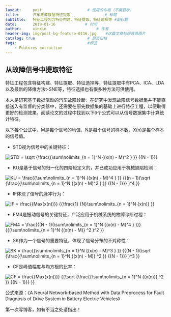 ```yaml
---
layout:     post                    # 使用的布局（不需要改）
title:      汽车故障数据特征提取               # 标题 
subtitle:   特征工程包含特征构建、特征提取、特征选择等 #副标题
date:       2019-01-16             # 时间
author:     xinxin                      # 作者
header-img: img/post-bg-feature-0116.jpg    #这篇文章标题背景图片
catalog: true                       # 是否归档
tags:                               #标签
    - Features extraction
---
```


## 从故障信号中提取特征
特征工程包含特征构建、特征提取、特征选择等，特征提取中有PCA、ICA、LDA以及最新的降维方法t-SNE等，特征选择也有很多种方法可供使用。


本人是研究基于数据驱动的汽车故障诊断，在研究中发现故障信号数据集并不能直接送入有监督的分类器中，还需要在原先数据集的基础上进行特征工程，以便取得更好的检测效果。阅读论文的过程中找到以下6个公式可以从信号数据集中计算统计特征。

以下每个公式中，M是每个信号的均值，N是每个信号的样本数，X(n)是每个样本的信号值。
<script type="text/javascript" async src="https://cdn.mathjax.org/mathjax/latest/MathJax.js?config=TeX-MML-AM_CHTML"> </script>

* STD视为信号中的关键特征：

<img src="https://latex.codecogs.com/gif.latex?STD&space;=&space;\sqrt&space;{\frac{{\sum\nolimits_{n&space;=&space;1}^N&space;{(x(n)&space;-&space;M)^2&space;}&space;}}&space;{{N&space;-&space;1}}}" title="STD = \sqrt {\frac{{\sum\nolimits_{n = 1}^N {(x(n) - M)^2 } }} {{N - 1}}}" />

* KU是基于信号的归一化的四阶矩定义的，并已成功应用于机械缺陷检测：

<img src="https://latex.codecogs.com/gif.latex?KU&space;=&space;\frac{{\sum\nolimits_{n&space;=&space;1}^N&space;{(x(n)&space;-&space;M)^4&space;}&space;}}&space;{{(n&space;-&space;1)(\sqrt&space;{\frac{{\sum\nolimits_{n&space;=&space;1}^N&space;{(x(n)&space;-&space;M)^2&space;}&space;}}&space;{{N&space;-&space;1}}}&space;)^4&space;}}" title="KU = \frac{{\sum\nolimits_{n = 1}^N {(x(n) - M)^4 } }} {{(n - 1)(\sqrt {\frac{{\sum\nolimits_{n = 1}^N {(x(n) - M)^2 } }} {{N - 1}}} )^4 }}" />


* IF体现了信号的脉冲行为：

<img src="https://latex.codecogs.com/gif.latex?IF&space;=&space;\frac{{Max(x(n))}}&space;{{\frac{1}&space;{N}\sum\nolimits_{n&space;=&space;1}^N&space;{x(n)}&space;}}" title="IF = \frac{{Max(x(n))}} {{\frac{1} {N}\sum\nolimits_{n = 1}^N {x(n)} }}" />

* FM4是振动信号的关键特征，广泛应用于机械系统的故障诊断过程：

<img src="https://latex.codecogs.com/gif.latex?FM4&space;=&space;\frac{{(N&space;-&space;1)(\sum\nolimits_{n&space;=&space;1}^N&space;{(x(n)&space;-&space;M)^4&space;}&space;)}}&space;{{(\sum\nolimits_{n&space;=&space;1}^N&space;{(x(n)&space;-&space;M)}&space;^2&space;)^2&space;}}" title="FM4 = \frac{{(N - 1)(\sum\nolimits_{n = 1}^N {(x(n) - M)^4 } )}} {{(\sum\nolimits_{n = 1}^N {(x(n) - M)} ^2 )^2 }}" />

* SK作为一个信号的重要特征，体现了信号分布的不对称性：

<img src="https://latex.codecogs.com/gif.latex?SK&space;=&space;\frac{{\sum\nolimits_{n&space;=&space;1}^N&space;{(x(n)&space;-&space;M)^3&space;}&space;}}&space;{{(N&space;-&space;1)(\sqrt&space;{\frac{{\sum\nolimits_{n&space;=&space;1}^N&space;{(x(n)&space;-&space;M)}&space;^2&space;}}&space;{{N&space;-&space;1}}}&space;)^3&space;}}" title="SK = \frac{{\sum\nolimits_{n = 1}^N {(x(n) - M)^3 } }} {{(N - 1)(\sqrt {\frac{{\sum\nolimits_{n = 1}^N {(x(n) - M)} ^2 }} {{N - 1}}} )^3 }}" />

* CF是峰值幅度与均方根的比率：

<img src="https://latex.codecogs.com/gif.latex?CF&space;=&space;\frac{{Max(x(n))}}&space;{{\sqrt&space;{\frac{{\sum\nolimits_{n&space;=&space;1}^N&space;{(x(n))}&space;^2&space;}}&space;{{N&space;-&space;1}}}&space;}}" title="CF = \frac{{Max(x(n))}} {{\sqrt {\frac{{\sum\nolimits_{n = 1}^N {(x(n))} ^2 }} {{N - 1}}} }}" />

公式来源：《A Neural Network-based Method with Data Preprocess for Fault Diagnosis of Drive System in Battery Electric Vehicles》

第一次写博客，如有不当之处请指出！